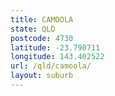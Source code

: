 ```yaml
---
title: CAMOOLA
state: QLD
postcode: 4730
latitude: -23.790711
longitude: 143.402522
url: /qld/camoola/
layout: suburb
---
```

